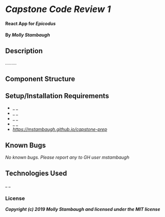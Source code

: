 # _Capstone Code Review 1_

#### React App for _**Epicodus**_

#### By _**Molly Stambaugh**_

## Description

_........._
## Component Structure 


## Setup/Installation Requirements

* _ _
* _ _
* _ _ 
* _ _
* _https://mstambaugh.github.io/capstone-prep_


## Known Bugs

_No known bugs. Please report any to GH user mstambaugh_



## Technologies Used

_ _

### License


**_Copyright (c) 2019 Molly Stambaugh and licensed under the MIT license_**

